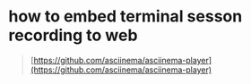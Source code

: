 # how to embed terminal sesson recording to web

>[https://github.com/asciinema/asciinema-player](https://github.com/asciinema/asciinema-player)
